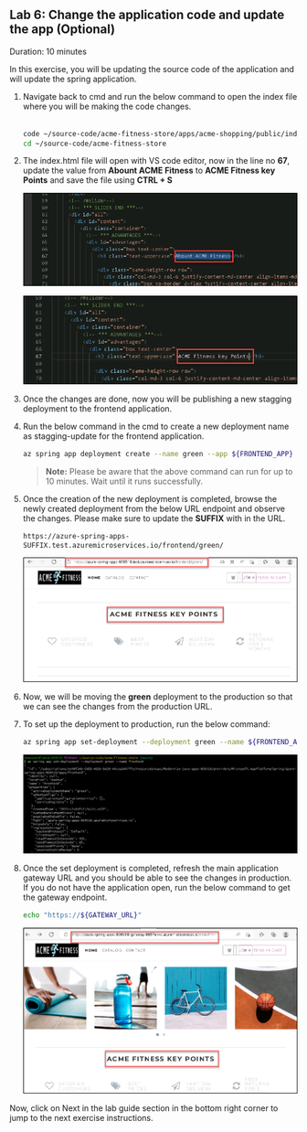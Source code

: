 ## Lab 6: Change the application code and update the app (Optional)

Duration: 10 minutes

  In this exercise, you will be updating the source code of the application and will update the spring application.
  
1. Navigate back to cmd and run the below command to open the index file where you will be making the code changes. 

   ```bash
   
   code ~/source-code/acme-fitness-store/apps/acme-shopping/public/index.html
   cd ~/source-code/acme-fitness-store
   ```

1. The index.html file will open with VS code editor, now in the line no **67**, update the value from **Abount ACME Fitness** to **ACME Fitness key Points** and save the file using **CTRL + S**

     ![gfd](Images/keyupdate.png)

     ![dfgj](Images/keyupdates2.png)

1. Once the changes are done, now you will be publishing a new stagging deployment to the frontend application.

1. Run the below command in the cmd to create a new deployment name as stagging-update for the frontend application.

    ```bash
    az spring app deployment create --name green --app ${FRONTEND_APP} --source-path ./apps/acme-shopping 
    ```
  
    > **Note:** Please be aware that the above command can run for up to 10 minutes. Wait until it runs successfully.

  
1.  Once the creation of the new deployment is completed, browse the newly created deployment from the below URL endpoint and observe the changes. Please make sure to update the **SUFFIX** with **<inject key="DeploymentID" enableCopy="false" />** in the URL.

    ```
    https://azure-spring-apps-SUFFIX.test.azuremicroservices.io/frontend/green/
    ```
    
    ![](Images/green.png)
    
1. Now, we will be moving the **green** deployment to the production so that we can see the changes from the production URL.

1. To set up the deployment to production, run the below command:

    ```bash
    az spring app set-deployment --deployment green --name ${FRONTEND_APP}
    ```
    
    ![](Images/updatesstagging.png)
    
1. Once the set deployment is completed, refresh the main application gateway URL and you should be able to see the changes in production. If you do not have the application open, run the below command to get the gateway endpoint.

    ```bash
    echo "https://${GATEWAY_URL}"
    ```
     ![](Images/movetoprod.png)
    
Now, click on Next in the lab guide section in the bottom right corner to jump to the next exercise instructions.
